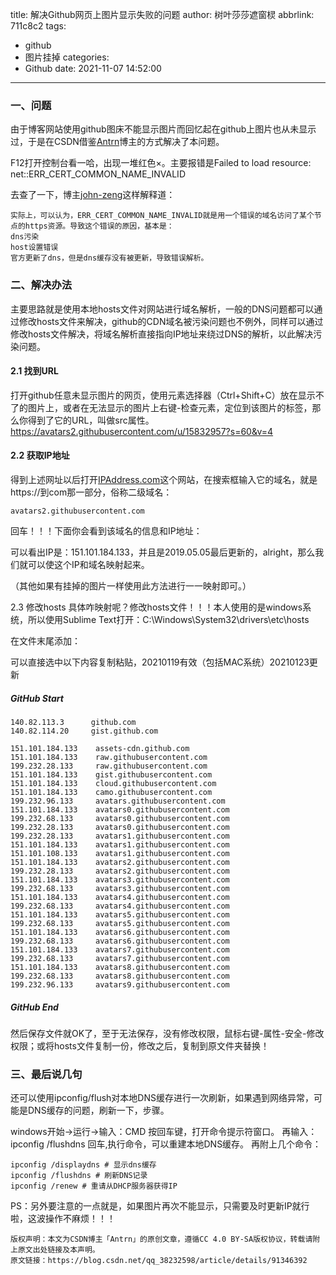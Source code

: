 title: 解决Github网页上图片显示失败的问题
author: 树叶莎莎遮窗棂
abbrlink: 711c8c2
tags:
  - github
  - 图片挂掉
categories:
  - Github
date: 2021-11-07 14:52:00
---
### 一、问题
由于博客网站使用github图床不能显示图片而回忆起在github上图片也从未显示过，于是在CSDN借鉴[Antrn](https://blog.csdn.net/qq_38232598/article/details/91346392)博主的方式解决了本问题。

F12打开控制台看一哈，出现一堆红色×。主要报错是Failed to load resource: net::ERR_CERT_COMMON_NAME_INVALID

<!-- more -->

去查了一下，博主[john-zeng](https://blog.csdn.net/zerooffdate/article/details/80513730)这样解释道：
~~~
实际上，可以认为，ERR_CERT_COMMON_NAME_INVALID就是用一个错误的域名访问了某个节点的https资源。导致这个错误的原因，基本是：
dns污染
host设置错误
官方更新了dns，但是dns缓存没有被更新，导致错误解析。
~~~
### 二、解决办法
主要思路就是使用本地hosts文件对网站进行域名解析，一般的DNS问题都可以通过修改hosts文件来解决，github的CDN域名被污染问题也不例外，同样可以通过修改hosts文件解决，将域名解析直接指向IP地址来绕过DNS的解析，以此解决污染问题。
#### 2.1 找到URL
打开github任意未显示图片的网页，使用元素选择器（Ctrl+Shift+C）放在显示不了的图片上，或者在无法显示的图片上右键-检查元素，定位到该图片的标签，那么你得到了它的URL，叫做src属性。https://avatars2.githubusercontent.com/u/15832957?s=60&v=4

#### 2.2 获取IP地址
得到上述网址以后打开[IPAddress.com](https://www.ipaddress.com/)这个网站，在搜索框输入它的域名，就是https://到com那一部分，俗称二级域名：

```
avatars2.githubusercontent.com
```

回车！！！下面你会看到该域名的信息和IP地址：

可以看出IP是：151.101.184.133，并且是2019.05.05最后更新的，alright，那么我们就可以使这个IP和域名映射起来。

（其他如果有挂掉的图片一样使用此方法进行一一映射即可。）

2.3 修改hosts
具体咋映射呢？修改hosts文件！！！本人使用的是windows系统，所以使用Sublime Text打开：C:\Windows\System32\drivers\etc\hosts

在文件末尾添加：


可以直接选中以下内容复制粘贴，20210119有效（包括MAC系统）20210123更新

##### GitHub Start 
```
140.82.113.3      github.com
140.82.114.20     gist.github.com

151.101.184.133    assets-cdn.github.com
151.101.184.133    raw.githubusercontent.com
199.232.28.133     raw.githubusercontent.com 
151.101.184.133    gist.githubusercontent.com
151.101.184.133    cloud.githubusercontent.com
151.101.184.133    camo.githubusercontent.com
199.232.96.133     avatars.githubusercontent.com
151.101.184.133    avatars0.githubusercontent.com
199.232.68.133     avatars0.githubusercontent.com
199.232.28.133     avatars0.githubusercontent.com 
199.232.28.133     avatars1.githubusercontent.com
151.101.184.133    avatars1.githubusercontent.com
151.101.108.133    avatars1.githubusercontent.com
151.101.184.133    avatars2.githubusercontent.com
199.232.28.133     avatars2.githubusercontent.com
151.101.184.133    avatars3.githubusercontent.com
199.232.68.133     avatars3.githubusercontent.com
151.101.184.133    avatars4.githubusercontent.com
199.232.68.133     avatars4.githubusercontent.com
151.101.184.133    avatars5.githubusercontent.com
199.232.68.133     avatars5.githubusercontent.com
151.101.184.133    avatars6.githubusercontent.com
199.232.68.133     avatars6.githubusercontent.com
151.101.184.133    avatars7.githubusercontent.com
199.232.68.133     avatars7.githubusercontent.com
151.101.184.133    avatars8.githubusercontent.com
199.232.68.133     avatars8.githubusercontent.com
199.232.96.133     avatars9.githubusercontent.com
```

##### GitHub End

然后保存文件就OK了，至于无法保存，没有修改权限，鼠标右键-属性-安全-修改权限；或将hosts文件复制一份，修改之后，复制到原文件夹替换！

### 三、最后说几句
还可以使用ipconfig/flush对本地DNS缓存进行一次刷新，如果遇到网络异常，可能是DNS缓存的问题，刷新一下，步骤。

windows开始→运行→输入：CMD 按回车键，打开命令提示符窗口。
再输入： ipconfig /flushdns 回车,执行命令，可以重建本地DNS缓存。
再附上几个命令：

```
ipconfig /displaydns # 显示dns缓存 
ipconfig /flushdns # 刷新DNS记录 
ipconfig /renew # 重请从DHCP服务器获得IP 
```

PS：另外要注意的一点就是，如果图片再次不能显示，只需要及时更新IP就行啦，这波操作不麻烦！！！

```
版权声明：本文为CSDN博主「Antrn」的原创文章，遵循CC 4.0 BY-SA版权协议，转载请附上原文出处链接及本声明。
原文链接：https://blog.csdn.net/qq_38232598/article/details/91346392
```